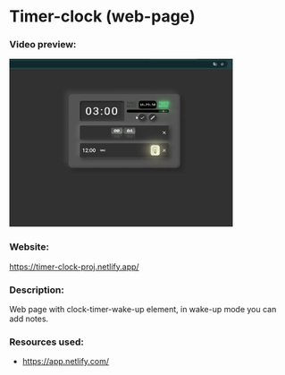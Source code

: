 # Timer-clock (web-page)

### Video preview:
<a href="https://firebasestorage.googleapis.com/v0/b/projects-aggregator-database.appspot.com/o/timer_clock.mp4?alt=media&token=820c822b-8a85-417f-b451-281cb978f77c" target="_blank">
    <img src="./timer_clock.webp" alt="video preview" width="400" height="300">
</a>

### Website:
https://timer-clock-proj.netlify.app/

### Description:
Web page with clock-timer-wake-up element, in wake-up mode you can add notes.

### Resources used:
- https://app.netlify.com/
